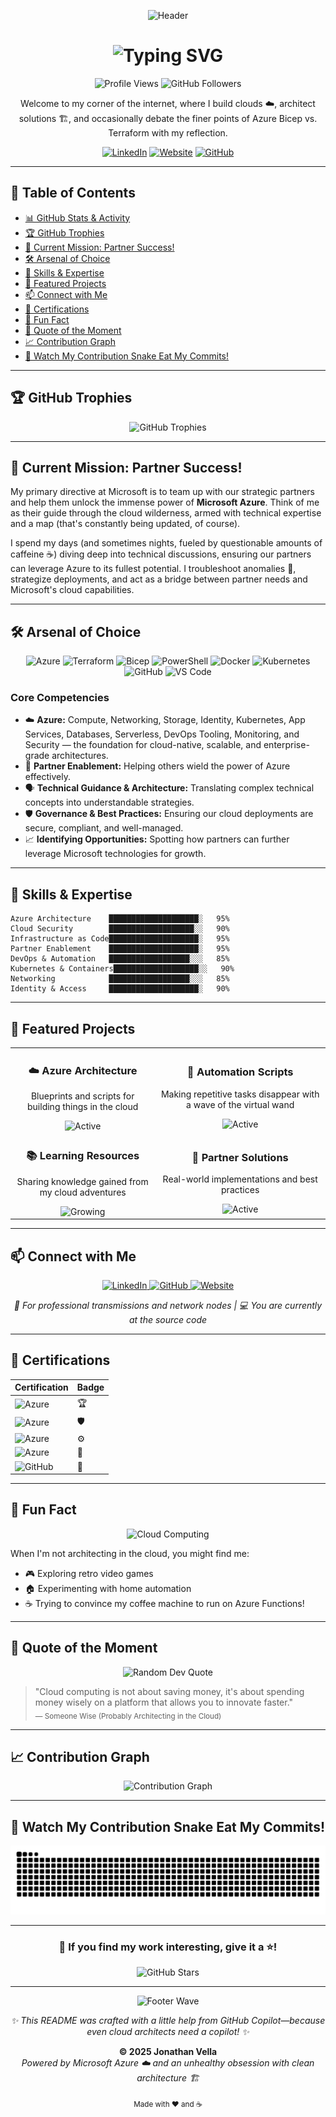 
<p align="center">
  <img src="https://capsule-render.vercel.app/api?type=waving&color=0078D4&height=200&section=header&text=Jonathan%20Vella&fontSize=50&fontColor=fff&animation=twinkling&fontAlignY=35&desc=Cloud%20Architect%20|%20Azure%20Expert%20|%20Partner%20Success%20Engineer&descAlignY=55&descAlign=50" alt="Header"/>
</p>

<h1 align="center">
  <img src="https://readme-typing-svg.herokuapp.com?font=Fira+Code&size=32&duration=3000&pause=1000&color=0078D4&center=true&vCenter=true&width=600&lines=Greetings%2C+Digital+Explorer!+%F0%9F%91%8B;Building+Clouds+%E2%98%81%EF%B8%8F+Architecting+Solutions;Azure+Core+Specialist;Partner+Success+Champion!" alt="Typing SVG" />
</h1>

<p align="center">
  <img src="https://komarev.com/ghpvc/?username=jonathan-vella&label=Profile%20Views&color=0078D4&style=for-the-badge" alt="Profile Views" />
  <img src="https://img.shields.io/github/followers/jonathan-vella?label=Followers&style=for-the-badge&color=0078D4" alt="GitHub Followers" />
</p>

<p align="center">
  Welcome to my corner of the internet, where I build clouds ☁️, architect solutions 🏗️, and occasionally debate the finer points of Azure Bicep vs. Terraform with my reflection.
</p>

<p align="center">
  <a href="https://www.linkedin.com/in/jonathanvella/"><img src="https://img.shields.io/badge/LinkedIn-0077B5?style=for-the-badge&logo=linkedin&logoColor=white" alt="LinkedIn"/></a>
  <a href="https://jonathan-vella.github.io/"><img src="https://img.shields.io/badge/Website-0078D4?style=for-the-badge&logo=google-chrome&logoColor=white" alt="Website"/></a>
  <a href="https://github.com/jonathan-vella"><img src="https://img.shields.io/badge/GitHub-181717?style=for-the-badge&logo=github&logoColor=white" alt="GitHub"/></a>
</p>

---

## 📑 Table of Contents

- [📊 GitHub Stats & Activity](#-github-stats--activity)
- [🏆 GitHub Trophies](#-github-trophies)
- [🚀 Current Mission: Partner Success!](#-current-mission-partner-success)
- [🛠️ Arsenal of Choice](#-arsenal-of-choice)
- [💪 Skills & Expertise](#-skills--expertise)
- [📂 Featured Projects](#-featured-projects)
- [📫 Connect with Me](#-connect-with-me)
- [🏅 Certifications](#-certifications)
- [🎲 Fun Fact](#-fun-fact)
- [💭 Quote of the Moment](#-quote-of-the-moment)
- [📈 Contribution Graph](#-contribution-graph)
- [🐍 Watch My Contribution Snake Eat My Commits!](#-watch-my-contribution-snake-eat-my-commits)

---

## 🏆 GitHub Trophies

<p align="center">
  <img src="https://github-profile-trophy.vercel.app/?username=jonathan-vella&theme=darkhub&no-frame=true&no-bg=true&margin-w=4&column=7" alt="GitHub Trophies" />
</p>

---

## 🚀 Current Mission: Partner Success!

My primary directive at Microsoft is to team up with our strategic partners and help them unlock the immense power of **Microsoft Azure**. Think of me as their guide through the cloud wilderness, armed with technical expertise and a map (that's constantly being updated, of course).

I spend my days (and sometimes nights, fueled by questionable amounts of caffeine ☕) diving deep into technical discussions, ensuring our partners can leverage Azure to its fullest potential. I troubleshoot anomalies 👾, strategize deployments, and act as a bridge between partner needs and Microsoft's cloud capabilities.

---

## 🛠️ Arsenal of Choice

<p align="center">
  <img src="https://img.shields.io/badge/Microsoft_Azure-0078D4?style=for-the-badge&logo=microsoft-azure&logoColor=white" alt="Azure" />
  <img src="https://img.shields.io/badge/Terraform-7B42BC?style=for-the-badge&logo=terraform&logoColor=white" alt="Terraform" />
  <img src="https://img.shields.io/badge/Bicep-0078D4?style=for-the-badge&logo=microsoft&logoColor=white" alt="Bicep" />
  <img src="https://img.shields.io/badge/PowerShell-5391FE?style=for-the-badge&logo=powershell&logoColor=white" alt="PowerShell" />
  <img src="https://img.shields.io/badge/Docker-2496ED?style=for-the-badge&logo=docker&logoColor=white" alt="Docker" />
  <img src="https://img.shields.io/badge/Kubernetes-326CE5?style=for-the-badge&logo=kubernetes&logoColor=white" alt="Kubernetes" />
  <img src="https://img.shields.io/badge/GitHub-181717?style=for-the-badge&logo=github&logoColor=white" alt="GitHub" />
  <img src="https://img.shields.io/badge/VS_Code-007ACC?style=for-the-badge&logo=visual-studio-code&logoColor=white" alt="VS Code" />
</p>

### Core Competencies

- ☁️ **Azure:** Compute, Networking, Storage, Identity, Kubernetes, App Services, Databases, Serverless, DevOps Tooling, Monitoring, and Security — the foundation for cloud-native, scalable, and enterprise-grade architectures.
- 🤝 **Partner Enablement:** Helping others wield the power of Azure effectively.
- 🗣️ **Technical Guidance & Architecture:** Translating complex technical concepts into understandable strategies.
- 🛡️ **Governance & Best Practices:** Ensuring our cloud deployments are secure, compliant, and well-managed.
- 📈 **Identifying Opportunities:** Spotting how partners can further leverage Microsoft technologies for growth.

---

## 💪 Skills & Expertise

```text
Azure Architecture    ████████████████████░   95%
Cloud Security        ███████████████████░░   90%
Infrastructure as Code████████████████████░   95%
Partner Enablement    ████████████████████░   95%
DevOps & Automation   ██████████████████░░░   85%
Kubernetes & Containers███████████████████░░   90%
Networking            ██████████████████░░░   85%
Identity & Access     ████████████████████░   90%
```

---

## 📂 Featured Projects

<table>
  <tr>
    <td align="center">
      <h3>☁️ Azure Architecture</h3>
      <p>Blueprints and scripts for building things in the cloud</p>
      <img src="https://img.shields.io/badge/Status-Active-success?style=for-the-badge" alt="Active"/>
    </td>
    <td align="center">
      <h3>🤖 Automation Scripts</h3>
      <p>Making repetitive tasks disappear with a wave of the virtual wand</p>
      <img src="https://img.shields.io/badge/Status-Active-success?style=for-the-badge" alt="Active"/>
    </td>
  </tr>
  <tr>
    <td align="center">
      <h3>📚 Learning Resources</h3>
      <p>Sharing knowledge gained from my cloud adventures</p>
      <img src="https://img.shields.io/badge/Status-Growing-blue?style=for-the-badge" alt="Growing"/>
    </td>
    <td align="center">
      <h3>🎯 Partner Solutions</h3>
      <p>Real-world implementations and best practices</p>
      <img src="https://img.shields.io/badge/Status-Active-success?style=for-the-badge" alt="Active"/>
    </td>
  </tr>
</table>

---

## 📫 Connect with Me

<p align="center">
  <a href="https://www.linkedin.com/in/jonathanvella/">
    <img src="https://img.shields.io/badge/LinkedIn-Let's_Connect!-0077B5?style=for-the-badge&logo=linkedin&logoColor=white" alt="LinkedIn"/>
  </a>
  <a href="https://github.com/jonathan-vella">
    <img src="https://img.shields.io/badge/GitHub-Follow_Me-181717?style=for-the-badge&logo=github&logoColor=white" alt="GitHub"/>
  </a>
  <a href="https://jonathan-vella.github.io/">
    <img src="https://img.shields.io/badge/Website-Visit_Me-0078D4?style=for-the-badge&logo=google-chrome&logoColor=white" alt="Website"/>
  </a>
</p>

<p align="center">
  <em>💼 For professional transmissions and network nodes | 💻 You are currently at the source code</em>
</p>

---

## 🏅 Certifications

<div align="center">

| Certification | Badge |
|---------------|-------|
| ![Azure](https://img.shields.io/badge/Azure-Solutions_Architect_Expert-0078D4?style=for-the-badge&logo=microsoft-azure&logoColor=white) | 🏆 |
| ![Azure](https://img.shields.io/badge/Azure-Security_Engineer_Associate-0078D4?style=for-the-badge&logo=microsoft-azure&logoColor=white) | 🛡️ |
| ![Azure](https://img.shields.io/badge/Azure-Administrator_Associate-0078D4?style=for-the-badge&logo=microsoft-azure&logoColor=white) | ⚙️ |
| ![Azure](https://img.shields.io/badge/Azure-Identity_and_Access_Administrator-0078D4?style=for-the-badge&logo=microsoft-azure&logoColor=white) | 🔐 |
| ![GitHub](https://img.shields.io/badge/GitHub-Copilot-181717?style=for-the-badge&logo=github&logoColor=white) | 🤖 |

</div>
   
---

## 🎲 Fun Fact

<p align="center">
  <img src="https://media.giphy.com/media/LmNwrBhejkK9EFP504/giphy.gif" width="200" alt="Cloud Computing"/>
</p>

When I'm not architecting in the cloud, you might find me:
- 🎮 Exploring retro video games
- 🏠 Experimenting with home automation
- ☕ Trying to convince my coffee machine to run on Azure Functions!

---

## 💭 Quote of the Moment

<p align="center">
  <img src="https://quotes-github-readme.vercel.app/api?type=horizontal&theme=dark" alt="Random Dev Quote" />
</p>

> "Cloud computing is not about saving money, it's about spending money wisely on a platform that allows you to innovate faster."  
> <sub>— Someone Wise (Probably Architecting in the Cloud)</sub>

---

## 📈 Contribution Graph

<p align="center">
  <img src="https://github-readme-activity-graph.vercel.app/graph?username=jonathan-vella&theme=react-dark&hide_border=true&area=true&bg_color=0D1117&color=0078D4&line=0078D4&point=FFFFFF" alt="Contribution Graph" />
</p>

---

## 🐍 Watch My Contribution Snake Eat My Commits!

<p align="center">
  <img src="https://raw.githubusercontent.com/jonathan-vella/jonathan-vella/output/github-contribution-grid-snake-dark.svg" alt="Snake animation" />
</p>

---

<div align="center">

### 🌟 If you find my work interesting, give it a ⭐!

<p align="center">
  <img src="https://img.shields.io/github/stars/jonathan-vella?style=social" alt="GitHub Stars" />
</p>

</div>

---

<p align="center">
  <img src="https://capsule-render.vercel.app/api?type=waving&color=0078D4&height=100&section=footer" alt="Footer Wave"/>
</p>

<p align="center">
  <em>✨ This README was crafted with a little help from GitHub Copilot—because even cloud architects need a copilot! ✨</em>
</p>

<p align="center">
  <strong>&copy; 2025 Jonathan Vella</strong><br>
  <em>Powered by Microsoft Azure ☁️ and an unhealthy obsession with clean architecture 🏗️</em>
</p>

<p align="center">
  <sub>Made with ❤️ and ☕</sub>
</p>
